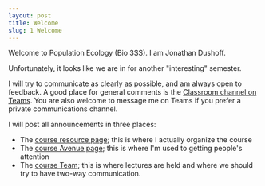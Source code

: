 ```yaml
---
layout: post
title: Welcome
slug: 1 Welcome
---
```


Welcome to Population Ecology (Bio 3SS). I am Jonathan Dushoff.

Unfortunately, it looks like we are in for another "interesting" semester.

I will try to communicate as clearly as possible, and am always open to feedback. A good place for general comments is the [Classroom channel on Teams](https://teams.microsoft.com/l/channel/19%3a5e4531e4ad2e42fca308bffc085593c3%40thread.tacv2/Classroom?groupId=88fcb621-4c4c-4603-b746-737c99b739ad&tenantId=44376307-b429-42ad-8c25-28cd496f4772). You are also welcome to message me on Teams if you prefer a private communications channel.

I will post all announcements in three places:
* The [course resource page](/index.html); this is where I actually organize the course
* The [course Avenue page](https://avenue.cllmcmaster.ca/d2l/home/413706); this is where I'm used to getting people's attention
* The [course Team](https://teams.microsoft.com/l/team/19%3apv40J-1SM7O8BP6oXpEQ6a0dgaMRzyngCWh62OIyhEQ1%40thread.tacv2/conversations?groupId=88fcb621-4c4c-4603-b746-737c99b739ad&tenantId=44376307-b429-42ad-8c25-28cd496f4772); this is where lectures are held and where we should try to have two-way communication.
